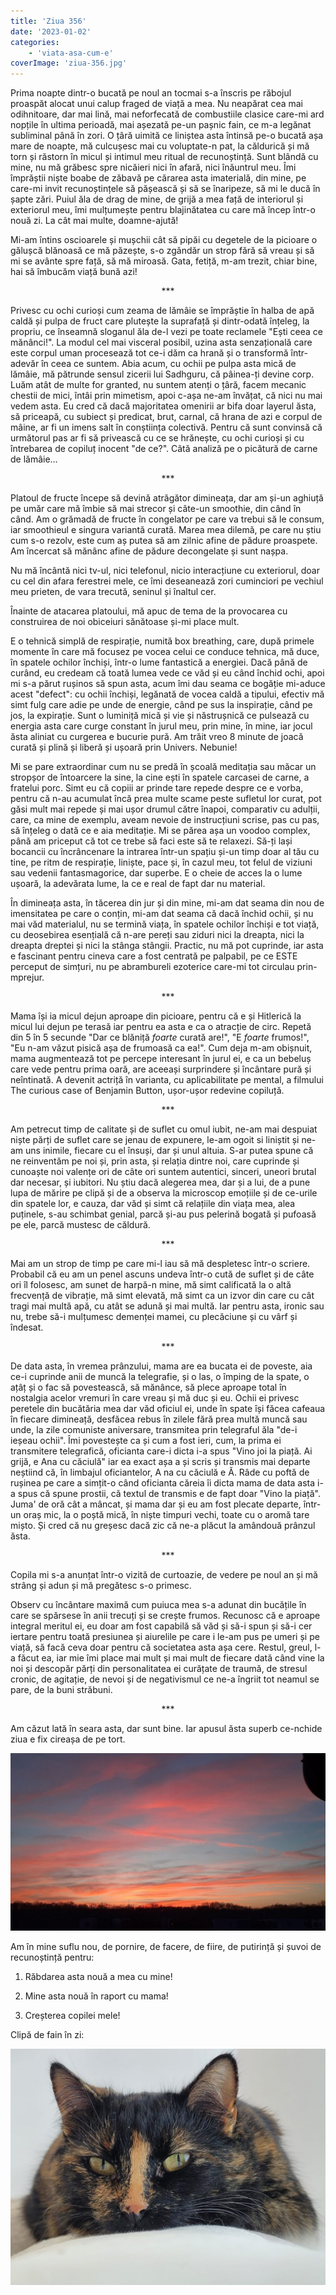 ```yaml
---
title: 'Ziua 356'
date: '2023-01-02'
categories:
    - 'viata-asa-cum-e'
coverImage: 'ziua-356.jpg'
---
```


Prima noapte dintr-o bucată pe noul an tocmai s-a înscris pe răbojul proaspăt alocat unui calup fraged de viață a mea. Nu neapărat cea mai odihnitoare, dar mai lină, mai neforfecată de combustiile clasice care-mi ard nopțile în ultima perioadă, mai așezată pe-un pașnic fain, ce m-a legănat subliminal până în zori. O țâră uimită ce liniștea asta întinsă pe-o bucată așa mare de noapte, mă culcușesc mai cu voluptate-n pat, la căldurică și mă torn și răstorn în micul și intimul meu ritual de recunoștință. Sunt blândă cu mine, nu mă grăbesc spre nicăieri nici în afară, nici înăuntrul meu. Îmi împrăștii niște boabe de zăbavă pe cărarea asta imaterială, din mine, pe care-mi invit recunoștințele să pășească și să se înaripeze, să mi le ducă în șapte zări. Puiul ăla de drag de mine, de grijă a mea față de interiorul și exteriorul meu, îmi mulțumește pentru blajinătatea cu care mă încep într-o nouă zi. La cât mai multe, doamne-ajută!

Mi-am întins oscioarele și mușchii cât să pipăi cu degetele de la picioare o gălușcă blănoasă ce mă păzește, s-o zgândăr un strop fără să vreau și să mi se avânte spre față, să mă miroasă. Gata, fetiță, m-am trezit, chiar bine, hai să îmbucăm viață bună azi!

<p style="text-align: center;">***</p>

Privesc cu ochi curioși cum zeama de lămâie se împrăștie în halba de apă caldă și pulpa de fruct care plutește la suprafață și dintr-odată înțeleg, la propriu, ce înseamnă sloganul ăla de-l vezi pe toate reclamele "Ești ceea ce mănânci!". La modul cel mai visceral posibil, uzina asta senzațională care este corpul uman procesează tot ce-i dăm ca hrană și o transformă într-adevăr în ceea ce suntem. Abia acum, cu ochii pe pulpa asta mică de lămâie, mă pătrunde sensul zicerii lui Sadhguru, că pâinea-ți devine corp. Luăm atât de multe for granted, nu suntem atenți o țâră, facem mecanic chestii de mici, întâi prin mimetism, apoi c-așa ne-am învățat, că nici nu mai vedem asta. Eu cred că dacă majoritatea omenirii ar bifa doar layerul ăsta, să priceapă, cu subiect și predicat, brut, carnal, că hrana de azi e corpul de mâine, ar fi un imens salt în conștiința colectivă. Pentru că sunt convinsă că următorul pas ar fi să privească cu ce se hrănește, cu ochi curioși și cu întrebarea de copiluț inocent "de ce?". Câtă analiză pe o picătură de carne de lămâie…

<p style="text-align: center;">***</p>

Platoul de fructe începe să devină atrăgător dimineața, dar am și-un aghiuță pe umăr care mă îmbie să mai strecor și câte-un smoothie, din când în când. Am o grămadă de fructe în congelator pe care va trebui să le consum, iar smoothieul e singura variantă curată. Marea mea dilemă, pe care nu știu cum s-o rezolv, este cum aș putea să am zilnic afine de pădure proaspete. Am încercat să mănânc afine de pădure decongelate și sunt nașpa.

Nu mă încântă nici tv-ul, nici telefonul, nicio interacțiune cu exteriorul, doar cu cel din afara ferestrei mele, ce îmi deseanează zori cuminciori pe vechiul meu prieten, de vara trecută, seninul și înaltul cer.

Înainte de atacarea platoului, mă apuc de tema de la provocarea cu construirea de noi obiceiuri sănătoase și-mi place mult.

E o tehnică simplă de respirație, numită box breathing, care, după primele momente în care mă focusez pe vocea celui ce conduce tehnica, mă duce, în spatele ochilor închiși, într-o lume fantastică a energiei. Dacă până de curând, eu credeam că toată lumea vede ce văd și eu când închid ochi, apoi mi s-a părut rușinos să spun asta, acum îmi dau seama ce bogăție mi-aduce acest "defect": cu ochii închiși, legănată de vocea caldă a tipului, efectiv mă simt fulg care adie pe unde de energie, când pe sus la inspirație, când pe jos, la expirație. Sunt o luminiță mică și vie și năstrușnică ce pulsează cu energia asta care curge constant în jurul meu, prin mine, în mine, iar jocul ăsta aliniat cu curgerea e bucurie pură. Am trăit vreo 8 minute de joacă curată și plină și liberă și ușoară prin Univers. Nebunie!

Mi se pare extraordinar cum nu se predă în școală meditația sau măcar un stropșor de întoarcere la sine, la cine ești în spatele carcasei de carne, a fratelui porc. Simt eu că copiii ar prinde tare repede despre ce e vorba, pentru că n-au acumulat încă prea multe scame peste sufletul lor curat, pot găsi mult mai repede și mai ușor drumul către înapoi, comparativ cu adulții, care, ca mine de exemplu, aveam nevoie de instrucțiuni scrise, pas cu pas, să înțeleg o dată ce e aia meditație. Mi se părea așa un voodoo complex, până am priceput că tot ce trebe să faci este să te relaxezi. Să-ți lași bocancii cu încrâncenare la intrarea într-un spațiu și-un timp doar al tău cu tine, pe ritm de respirație, liniște, pace și, în cazul meu, tot felul de viziuni sau vedenii fantasmagorice, dar superbe. E o cheie de acces la o lume ușoară, la adevărata lume, la ce e real de fapt dar nu material.

În dimineața asta, în tăcerea din jur și din mine, mi-am dat seama din nou de imensitatea pe care o conțin, mi-am dat seama că dacă închid ochii, și nu mai văd materialul, nu se termină viața, în spatele ochilor închiși e tot viață, cu deosebirea esențială că n-are pereți sau ziduri nici la dreapta, nici la dreapta dreptei și nici la stânga stângii. Practic, nu mă pot cuprinde, iar asta e fascinant pentru cineva care a fost centrată pe palpabil, pe ce ESTE perceput de simțuri, nu pe abrambureli ezoterice care-mi tot circulau prin-mprejur.

<p style="text-align: center;">***</p>

Mama își ia micul dejun aproape din picioare, pentru că e și Hitlerică la micul lui dejun pe terasă iar pentru ea asta e ca o atracție de circ. Repetă din 5 în 5 secunde "Dar ce blăniță _foarte_ curată are!", "E _foarte_ frumos!", "Eu n-am văzut pisică așa de frumoasă ca ea!". Cum deja m-am obișnuit, mama augmentează tot pe percepe interesant în jurul ei, e ca un bebeluș care vede pentru prima oară, are aceeași surprindere și încântare pură și neîntinată. A devenit actriță în varianta, cu aplicabilitate pe mental, a filmului The curious case of Benjamin Button, ușor-ușor redevine copiluță.

<p style="text-align: center;">***</p>

Am petrecut timp de calitate și de suflet cu omul iubit, ne-am mai despuiat niște părți de suflet care se jenau de expunere, le-am ogoit si liniștit și ne-am uns inimile, fiecare cu el însuși, dar și unul altuia. S-ar putea spune că ne reinventăm pe noi și, prin asta, și relația dintre noi, care cuprinde și cunoaște noi valențe ori de câte ori suntem autentici, sinceri, uneori brutal dar necesar, și iubitori. Nu știu dacă alegerea mea, dar și a lui, de a pune lupa de mărire pe clipă și de a observa la microscop emoțiile și de ce-urile din spatele lor, e cauza, dar văd și simt că relațiile din viața mea, alea puținele, s-au schimbat genial, parcă și-au pus pelerină bogată și pufoasă pe ele, parcă mustesc de căldură.

<p style="text-align: center;">***</p>

Mai am un strop de timp pe care mi-l iau să mă despletesc într-o scriere. Probabil că eu am un penel ascuns undeva într-o cută de suflet și de câte ori îl folosesc, am sunet de harpă-n mine, mă simt calificată la o altă frecvență de vibrație, mă simt elevată, mă simt ca un izvor din care cu cât tragi mai multă apă, cu atât se adună și mai multă. Iar pentru asta, ironic sau nu, trebe să-i mulțumesc demenței mamei, cu plecăciune și cu vârf și îndesat.

<p style="text-align: center;">***</p>

De data asta, în vremea prânzului, mama are ea bucata ei de poveste, aia ce-i cuprinde anii de muncă la telegrafie, și o las, o împing de la spate, o ațâț și o fac să povestească, să mănânce, să plece aproape total în nostalgia acelor vremuri în care vreau și mă duc și eu. Ochii ei privesc peretele din bucătăria mea dar văd oficiul ei, unde în spate își făcea cafeaua în fiecare dimineață, desfăcea rebus în zilele fără prea multă muncă sau unde, la zile comuniste aniversare, transmitea prin telegraful ăla "de-i ieșeau ochii". Îmi povestește ca și cum a fost ieri, cum, la prima ei transmitere telegrafică, oficianta care-i dicta i-a spus "Vino joi la piață. Ai grijă, e Ana cu căciulă" iar ea exact așa a și scris și transmis mai departe neștiind că, în limbajul oficiantelor, A na cu căciulă e Ă. Râde cu poftă de rușinea pe care a simțit-o când oficianta căreia îi dicta mama de data asta i-a spus că spune prostii, că textul de transmis e de fapt doar "Vino la piață". Juma' de oră cât a mâncat, și mama dar și eu am fost plecate departe, într-un oraș mic, la o poștă mică, în niște timpuri vechi, toate cu o aromă tare mișto. Și cred că nu greșesc dacă zic că ne-a plăcut la amândouă prânzul ăsta.

<p style="text-align: center;">***</p>

Copila mi s-a anunțat într-o vizită de curtoazie, de vedere pe noul an și mă strâng și adun și mă pregătesc s-o primesc.

Observ cu încântare maximă cum puiuca mea s-a adunat din bucățile în care se spărsese în anii trecuți și se crește frumos. Recunosc că e aproape integral meritul ei, eu doar am fost capabilă să văd și să-i spun și să-i cer iertare pentru toată presiunea și aiurelile pe care i le-am pus pe umeri și pe viață, să facă ceva doar pentru că societatea asta așa cere. Restul, greul, l-a făcut ea, iar mie îmi place mai mult și mai mult de fiecare dată când vine la noi și descopăr părți din personalitatea ei curățate de traumă, de stresul cronic, de agitație, de nevoi și de negativismul ce ne-a îngriit tot neamul se pare, de la buni străbuni.

<p style="text-align: center;">***</p>

Am căzut lată în seara asta, dar sunt bine. Iar apusul ăsta superb ce-nchide ziua e fix cireașa de pe tort.

![](images/356-1024x576.jpeg)

Am în mine suflu nou, de pornire, de facere, de fiire, de putirință și șuvoi de recunoștință pentru:

1. Răbdarea asta nouă a mea cu mine!

2. Mine asta nouă în raport cu mama!

3. Creșterea copilei mele!

Clipă de fain în zi:

![](images/356-2-1024x768.jpeg)
